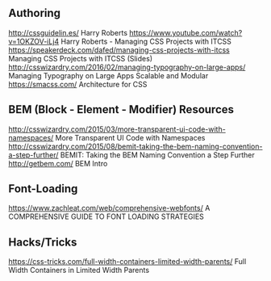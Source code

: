 ## Authoring
<http://cssguidelin.es/> Harry Roberts 
<https://www.youtube.com/watch?v=1OKZOV-iLj4> Harry Roberts - Managing CSS Projects with ITCSS
<https://speakerdeck.com/dafed/managing-css-projects-with-itcss> Managing CSS Projects with ITCSS (Slides)
<http://csswizardry.com/2016/02/managing-typography-on-large-apps/> Managing Typography on Large Apps
Scalable and Modular
<https://smacss.com/> Architecture for CSS

## BEM (Block - Element - Modifier) Resources
<http://csswizardry.com/2015/03/more-transparent-ui-code-with-namespaces/> More Transparent UI Code with Namespaces
<http://csswizardry.com/2015/08/bemit-taking-the-bem-naming-convention-a-step-further/> BEMIT: Taking the BEM Naming Convention a Step Further
<http://getbem.com/> BEM Intro


## Font-Loading
<https://www.zachleat.com/web/comprehensive-webfonts/> A COMPREHENSIVE GUIDE TO FONT LOADING STRATEGIES

## Hacks/Tricks
<https://css-tricks.com/full-width-containers-limited-width-parents/> Full Width Containers in Limited Width Parents